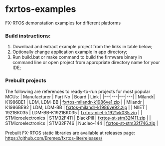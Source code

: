 # fxrtos-examples
FX-RTOS demonstation examples for different platforms
### Build instructions:
1. Download and extract example project from the links in table below;
2. Optionally change application example in app directory;
3. Run build.bat or make command to build the firmware binary in command line or open project from appropriate directory name for your IDE;
### Prebuilt projects
The following are references to ready-to-run projects for most popular MCUs:
| Manufacturer | Part No | Board | Link |
|---|---|---|---|
| Milandr| К1986ВЕ1 | LDM, LDM-BB | [fxrtos-milandr-k1986ve1.zip](https://github.com/Eremex/fxrtos-examples/releases/download/v0.1/fxrtos-milandr-k1986ve1.zip) |
| Milandr | К1986ВЕ92 | LDM, LDM-BB | [fxrtos-milandr-k1986ve92.zip](https://github.com/Eremex/fxrtos-examples/releases/download/v0.1/fxrtos-milandr-k1986ve92.zip) |
| NIIET | 1921ВК035 | LDM-BB-K1921BK035 | [fxrtos-niiet-k1921vk035.zip](https://github.com/Eremex/fxrtos-examples/releases/download/v0.1/fxrtos-niiet-k1921vk035.zip) |
| STMicroelectronics | STM32F411 | BlackPill | [fxrtos-st-stm32f411.zip](https://github.com/Eremex/fxrtos-examples/releases/download/v0.1/fxrtos-st-stm32f411.zip) |
| STMicroelectronics | STM32F746  | Nucleo-144 | [fxrtos-st-stm32f746.zip](https://github.com/Eremex/fxrtos-examples/releases/download/v0.1/fxrtos-st-stm32f746.zip) |

Prebuilt FX-RTOS static libraries are available at releases page: https://github.com/Eremex/fxrtos-lite/releases/
